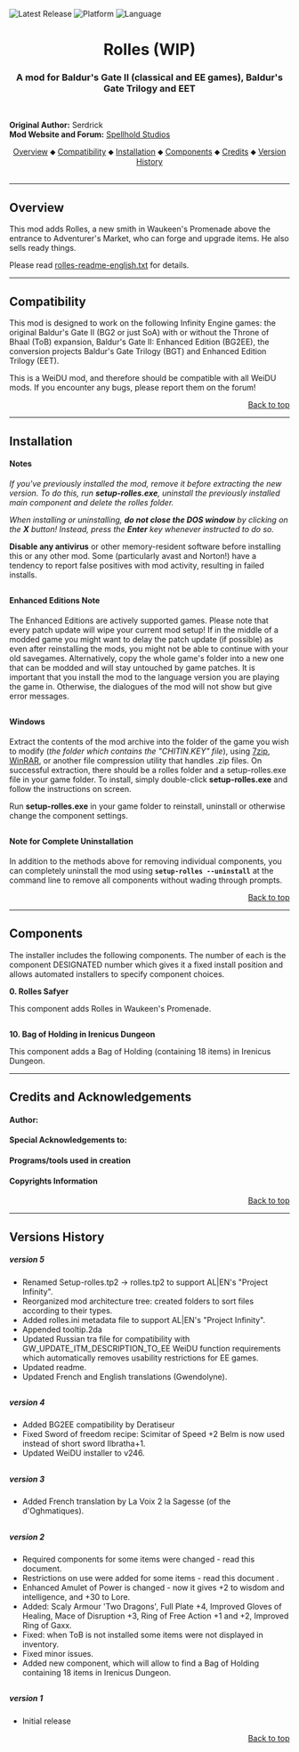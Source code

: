 <a name="top" id="top"></a>
![Latest Release](https://img.shields.io/static/v1?label=release&message=v5.0.0&color=darkred)
![Platform](https://img.shields.io/static/v1?label=platform&message=windows&color=informational)
![Language](https://img.shields.io/static/v1?label=language&message=English%20%7C%20French%20%7C%20Russian&color=limegreen)

<div align="center"><h1>Rolles (WIP)</h1>

### A mod for Baldur's Gate II (classical and EE games), Baldur's Gate Trilogy and EET

</div><br />



**Original Author:** Serdrick  
**Mod Website and Forum:** <a href="http://www.shsforums.net/topic/36655-rolles-v3/">Spellhold Studios</a><br />


<div align="center">
<a href="#intro">Overview</a> &#x2B25; <a href="#compat">Compatibility</a> &#x2B25; <a href="#installation">Installation</a> &#x2B25; <a href="#components">Components</a> &#x2B25; <a href="#credits">Credits</a> &#x2B25; <a href="#versions">Version History</a></center></br></br>
</div>

<hr>


## <a name="intro" id="intro"></a>Overview


This mod adds Rolles, a new smith in Waukeen's Promenade above the entrance to Adventurer's Market, who can forge and upgrade items. He also sells ready things.

Please read <a href="https://raw.githubusercontent.com/GwendolyneFreddy/Rolles/master/rolles/readme/rolles-readme-english.txt">rolles-readme-english.txt</a> for details.


<hr>


## <a name="compat" id="compat"></a>Compatibility

This mod is designed to work on the following Infinity Engine games: the original Baldur's Gate II (BG2 or just SoA) with or without the Throne of Bhaal (ToB) expansion, Baldur's Gate II: Enhanced Edition (BG2EE), the conversion projects Baldur's Gate Trilogy (BGT) and Enhanced Edition Trilogy (EET).

This is a WeiDU mod, and therefore should be compatible with all WeiDU mods. If you encounter any bugs, please report them on the forum!<br>
<div align="right"><a href="#top"><span style="size:50%">Back to top</span></a></div>


<hr>


## <a name="installation" id="installation"></a>Installation

#### Notes

<em>If you've previously installed the mod, remove it before extracting the new version. To do this, run **setup-rolles.exe**, uninstall the previously installed main component and delete the rolles folder.</em>

<em>When installing or uninstalling, **do not close the DOS window** by clicking on the **X** button! Instead, press the **Enter** key whenever instructed to do so.</em>

**Disable any antivirus** or other memory-resident software before installing this or any other mod. Some (particularly avast and Norton!) have a tendency to report false positives with mod activity, resulting in failed installs.

## 

#### Enhanced Editions Note

The Enhanced Editions are actively supported games. Please note that every patch update will wipe your current mod setup! If in the middle of a modded game you might want to delay the patch update (if possible) as even after reinstalling the mods, you might not be able to continue with your old savegames. Alternatively, copy the whole game's folder into a new one that can be modded and will stay untouched by game patches. It is important that you install the mod to the language version you are playing the game in. Otherwise, the dialogues of the mod will not show but give error messages.

## 

#### Windows

Extract the contents of the mod archive into the folder of the game you wish to modify (<em>the folder which contains the "CHITIN.KEY" file</em>), using <a href="http://www.7-zip.org/download.html">7zip</a>, <a href="http://www.rarlab.com/download.htm">WinRAR</a>, or another file compression utility that handles .zip files. On successful extraction, there should be a rolles folder and a setup-rolles.exe file in your game folder. To install, simply double-click **setup-rolles.exe** and follow the instructions on screen.

Run **setup-rolles.exe** in your game folder to reinstall, uninstall or otherwise change the component settings.

## 

#### Note for Complete Uninstallation

In addition to the methods above for removing individual components, you can completely uninstall the mod using **`setup-rolles --uninstall`** at the command line to remove all components without wading through prompts.</br>
<div align="right"><a href="#top">Back to top</a></div>


<hr>


## <a name="components" id="components"></a>Components

The installer includes the following components. The number of each is the component DESIGNATED number which gives it a fixed install position and allows automated installers to specify component choices.


**0. Rolles Safyer**<br />

This component adds Rolles in Waukeen's Promenade.

## 

**10. Bag of Holding in Irenicus Dungeon**<br />

This component adds a Bag of Holding (containing 18 items) in Irenicus Dungeon.


<hr>


## <a name="credits" id="credits"></a>Credits and Acknowledgements

#### Author: <a href="http://www.shsforums.net/user/2954-erephine/"></a>


#### Special Acknowledgements to:


#### Programs/tools used in creation


#### Copyrights Information


<div style="text-align:right"><a href="#top">Back to top</a></div>


<hr>


## <a name="versions" id="versions"></a>Versions History

##### version 5

- Renamed Setup-rolles.tp2 -> rolles.tp2 to support AL|EN's "Project Infinity".
- Reorganized mod architecture tree: created folders to sort files according to their types.
- Added rolles.ini metadata file to support AL|EN's "Project Infinity".
- Appended tooltip.2da
- Updated Russian tra file for compatibility with GW_UPDATE_ITM_DESCRIPTION_TO_EE WeiDU function requirements which automatically removes usability restrictions for EE games.
- Updated readme.
- Updated French and English translations (Gwendolyne).

## 

##### version 4

- Added BG2EE compatibility by Deratiseur
- Fixed Sword of freedom recipe: Scimitar of Speed +2 Belm is now used instead of short sword Ilbratha+1.
- Updated WeiDU installer to v246.

## 

##### version 3

- Added French translation by La Voix 2 la Sagesse (of the d'Oghmatiques).

## 

##### version 2

- Required components for some items were changed - read this document.
- Restrictions on use were added for some items - read this document .
- Enhanced Amulet of Power is changed - now it gives +2 to wisdom and intelligence, and +30 to Lore.
- Added: Scaly Armour 'Two Dragons', Full Plate +4, Improved Gloves of Healing, Mace of Disruption +3, Ring of Free Action +1 and +2, Improved Ring of Gaxx.
- Fixed: when ToB is not installed some items were not displayed in inventory.
- Fixed minor issues.
- Added new component, which will allow to find a Bag of Holding containing 18 items in Irenicus Dungeon.

## 

##### version 1

- Initial release
<div style="text-align:right"><a href="#top">Back to top</a></div>
